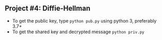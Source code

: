 ## Project #4: Diffie-Hellman
* To get the public key, type `python pub.py` using python 3, preferably 3.7+
* To get the shared key and decrypted message `python priv.py` 